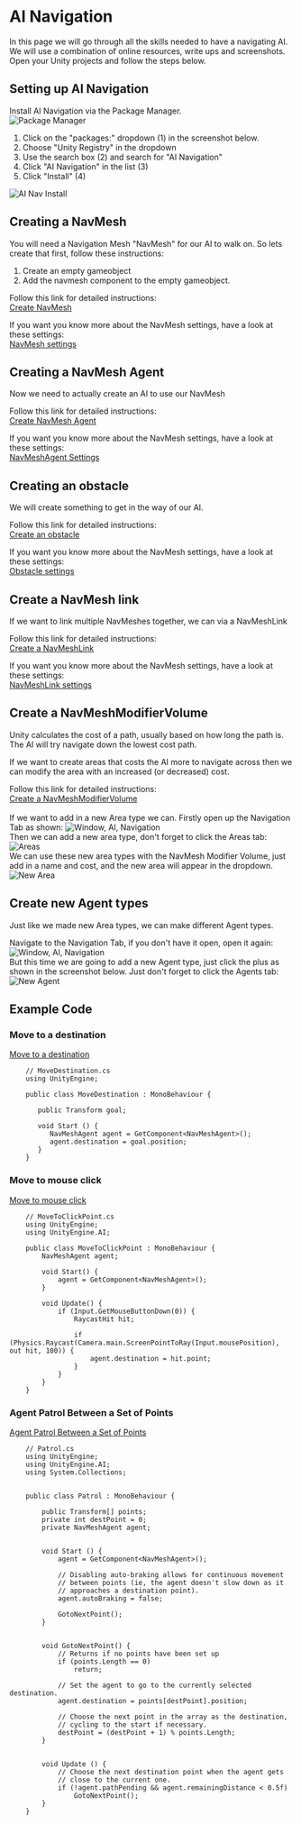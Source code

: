 # AI Navigation
In this page we will go through all the skills needed to have a navigating AI.
We will use a combination of online resources, write ups and screenshots. 
Open your Unity projects and follow the steps below.

## Setting up AI Navigation
Install AI Navigation via the Package Manager. <br>
![Package Manager](./Screenshots/unitypacman.png)
1. Click on the "packages:" dropdown (1) in the screenshot below.
1. Choose "Unity Registry" in the dropdown
1. Use the search box (2) and search for "AI Navigation"
1. Click "AI Navigation" in the list (3)
1. Click "Install" (4)

![AI Nav Install](./Screenshots/unitypacmanAinav.png)

## Creating a NavMesh
You will need a Navigation Mesh "NavMesh" for our AI to walk on. So lets create that first, follow these instructions: <br>
1. Create an empty gameobject
1. Add the navmesh component to the empty gameobject. <br>

Follow this link for detailed instructions: <br>
[Create NavMesh](https://docs.unity3d.com/Packages/com.unity.ai.navigation@1.1/manual/CreateNavMesh.html)

If you want you know more about the NavMesh settings, have a look at these settings: <br>
[NavMesh settings](https://docs.unity3d.com/Packages/com.unity.ai.navigation@1.1/manual/NavMeshSurface.html)

## Creating a NavMesh Agent
Now we need to actually create an AI to use our NavMesh <br>

Follow this link for detailed instructions: <br>
[Create NavMesh Agent](https://docs.unity3d.com/Packages/com.unity.ai.navigation@1.1/manual/CreateNavMeshAgent.html)<br>

If you want you know more about the NavMesh settings, have a look at these settings: <br>
[NavMeshAgent Settings](https://docs.unity3d.com/Packages/com.unity.ai.navigation@1.1/manual/NavMeshAgent.html) 

## Creating an obstacle
We will create something to get in the way of our AI.

Follow this link for detailed instructions: <br>
[Create an obstacle](https://docs.unity3d.com/Packages/com.unity.ai.navigation@1.1/manual/CreateNavMeshObstacle.html)<br>

If you want you know more about the NavMesh settings, have a look at these settings: <br>
[Obstacle settings](https://docs.unity3d.com/Packages/com.unity.ai.navigation@1.1/manual/NavMeshObstacle.html)

## Create a NavMesh link
If we want to link multiple NavMeshes together, we can via a NavMeshLink

Follow this link for detailed instructions: <br>
[Create a NavMeshLink](https://docs.unity3d.com/Packages/com.unity.ai.navigation@1.1/manual/NavMeshLink.html)<br> 

If you want you know more about the NavMesh settings, have a look at these settings: <br>
[NavMeshLink settings](https://docs.unity3d.com/Packages/com.unity.ai.navigation@1.1/api/Unity.AI.Navigation.NavMeshLink.html) 

## Create a NavMeshModifierVolume
Unity calculates the cost of a path, usually based on how long the path is. The AI will try navigate down the lowest cost path.

If we want to create areas that costs the AI more to navigate across then we can modify the area with an increased (or decreased) cost.

Follow this link for detailed instructions: <br>
[Create a NavMeshModifierVolume](https://docs.unity3d.com/Packages/com.unity.ai.navigation@1.1/manual/NavMeshModifierVolume.html)<br>
<br>
If we want to add in a new Area type we can. Firstly open up the Navigation Tab as shown:
![Window, AI, Navigation](./Screenshots/unityAINavigation.png) 
<br>
Then we can add a new area type, don't forget to click the Areas tab:
![Areas](./Screenshots/unityAIArea.png) 
<br>
We can use these new area types with the NavMesh Modifier Volume, just add in a name and cost, and the new area will appear in the dropdown.
![New Area](./Screenshots/unityaiNewArea.png) 

## Create new Agent types
Just like we made new Area types, we can make different Agent types.

Navigate to the Navigation Tab, if you don't have it open, open it again:
![Window, AI, Navigation](./Screenshots/unityAINavigation.png) 
<br>
But this time we are going to add a new Agent type, just click the plus as shown in the screenshot below. Just don't forget to click the Agents tab:
![New Agent](./Screenshots/unityainewtypes.png) 

## Example Code

### Move to a destination
[Move to a destination](https://docs.unity3d.com/Packages/com.unity.ai.navigation@1.1/manual/NavMoveToDestination.html) 
```
    // MoveDestination.cs
    using UnityEngine;
    
    public class MoveDestination : MonoBehaviour {
       
       public Transform goal;
       
       void Start () {
          NavMeshAgent agent = GetComponent<NavMeshAgent>();
          agent.destination = goal.position; 
       }
    }
```
### Move to mouse click
[Move to mouse click](https://docs.unity3d.com/Packages/com.unity.ai.navigation@1.1/manual/NavMoveToClickPoint.html) 
```
    // MoveToClickPoint.cs
    using UnityEngine;
    using UnityEngine.AI;
    
    public class MoveToClickPoint : MonoBehaviour {
        NavMeshAgent agent;
        
        void Start() {
            agent = GetComponent<NavMeshAgent>();
        }
        
        void Update() {
            if (Input.GetMouseButtonDown(0)) {
                RaycastHit hit;
                
                if (Physics.Raycast(Camera.main.ScreenPointToRay(Input.mousePosition), out hit, 100)) {
                    agent.destination = hit.point;
                }
            }
        }
    }
```

### Agent Patrol Between a Set of Points
[Agent Patrol Between a Set of Points](https://docs.unity3d.com/Packages/com.unity.ai.navigation@1.1/manual/NavAgentPatrol.html) 
```
    // Patrol.cs
    using UnityEngine;
    using UnityEngine.AI;
    using System.Collections;


    public class Patrol : MonoBehaviour {

        public Transform[] points;
        private int destPoint = 0;
        private NavMeshAgent agent;


        void Start () {
            agent = GetComponent<NavMeshAgent>();

            // Disabling auto-braking allows for continuous movement
            // between points (ie, the agent doesn't slow down as it
            // approaches a destination point).
            agent.autoBraking = false;

            GotoNextPoint();
        }


        void GotoNextPoint() {
            // Returns if no points have been set up
            if (points.Length == 0)
                return;

            // Set the agent to go to the currently selected destination.
            agent.destination = points[destPoint].position;

            // Choose the next point in the array as the destination,
            // cycling to the start if necessary.
            destPoint = (destPoint + 1) % points.Length;
        }


        void Update () {
            // Choose the next destination point when the agent gets
            // close to the current one.
            if (!agent.pathPending && agent.remainingDistance < 0.5f)
                GotoNextPoint();
        }
    }
```
